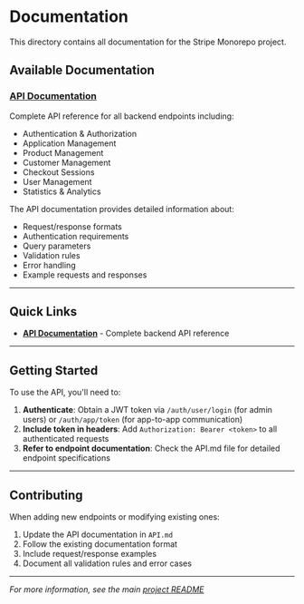 # Documentation

This directory contains all documentation for the Stripe Monorepo project.

## Available Documentation

### [API Documentation](./API.md)
Complete API reference for all backend endpoints including:
- Authentication & Authorization
- Application Management
- Product Management
- Customer Management
- Checkout Sessions
- User Management
- Statistics & Analytics

The API documentation provides detailed information about:
- Request/response formats
- Authentication requirements
- Query parameters
- Validation rules
- Error handling
- Example requests and responses

---

## Quick Links

- **[API Documentation](./API.md)** - Complete backend API reference

---

## Getting Started

To use the API, you'll need to:

1. **Authenticate**: Obtain a JWT token via `/auth/user/login` (for admin users) or `/auth/app/token` (for app-to-app communication)
2. **Include token in headers**: Add `Authorization: Bearer <token>` to all authenticated requests
3. **Refer to endpoint documentation**: Check the API.md file for detailed endpoint specifications

---

## Contributing

When adding new endpoints or modifying existing ones:
1. Update the API documentation in `API.md`
2. Follow the existing documentation format
3. Include request/response examples
4. Document all validation rules and error cases

---

*For more information, see the main [project README](../README.md)*

